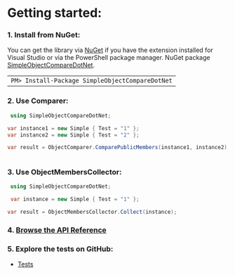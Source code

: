 # Getting started:

### 1. Install from NuGet:

You can get the library via [NuGet](http://www.nuget.org) if you have the extension installed for Visual Studio or via the PowerShell package manager. NuGet package [SimpleObjectCompareDotNet](https://www.nuget.org/packages/SimpleObjectCompareDotNet).

<table>
<tr><td>
            <code>PM&gt; Install-Package SimpleObjectCompareDotNet</code>
</td></tr></table>

### 2. Use Comparer:

```cs
 using SimpleObjectCompareDotNet;

var instance1 = new Simple { Test = "1" };
var instance2 = new Simple { Test = "2" };

var result = ObjectComparer.ComparePublicMembers(instance1, instance2);
 
```

### 3. Use ObjectMembersCollector:

```cs
 using SimpleObjectCompareDotNet;

 var instance = new Simple { Test = "1" };

var result = ObjectMembersCollector.Collect(instance); 
```

### 4. [Browse the API Reference](../api/index.md)

### 5. Explore the tests on GitHub:

 - [Tests](https://github.com/stiankroknes/SimpleObjectCompareDotNet/tree/main/tests) 
